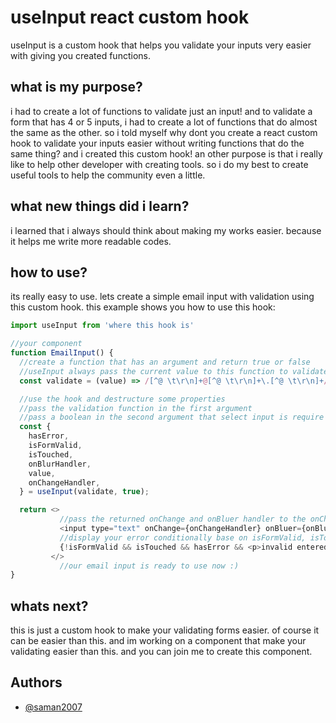
# useInput react custom hook
useInput is a custom hook that helps you validate your inputs very easier with giving you created functions.

## what is my purpose?
i had to create a lot of functions to validate just an input! and to validate a form that has 4 or 5 inputs, i had to create a lot of functions that do almost the same as the other. so i told myself why dont you create a react custom hook to validate your inputs easier without writing functions that do the same thing? and i created this custom hook! an other purpose is that i really like to help other developer with creating tools. so i do my best to create useful tools to help the community even a little.

## what new things did i learn?
i learned that i always should think about making my works easier. because it helps me write more readable codes.
## how to use?
its really easy to use. lets create a simple email input with validation using this custom hook. this example shows you how to use this hook:
```javascript
import useInput from 'where this hook is'

//your component
function EmailInput() {
  //create a function that has an argument and return true or false
  //useInput always pass the current value to this function to validate the value
  const validate = (value) => /[^@ \t\r\n]+@[^@ \t\r\n]+\.[^@ \t\r\n]+/.test(value);

  //use the hook and destructure some properties
  //pass the validation function in the first argument
  //pass a boolean in the second argument that select input is require or not
  const {
    hasError,
    isFormValid,
    isTouched,
    onBlurHandler,
    value,
    onChangeHandler,
  } = useInput(validate, true);

  return <>
           //pass the returned onChange and onBluer handler to the onChange and onBlur event
           <input type="text" onChange={onChangeHandler} onBluer={onBlurHandler} />
           //display your error conditionally base on isFormValid, isTouched and hasError
           {!isFormValid && isTouched && hasError && <p>invalid entered value!</p>}
         </>
           //our email input is ready to use now :)
}
```

## whats next?
this is just a custom hook to make your validating forms easier. of course it can be easier than this. and im working on a component that make your validating easier than this. and you can join me to create this component.

## Authors
- [@saman2007](https://github.com/saman2007)
